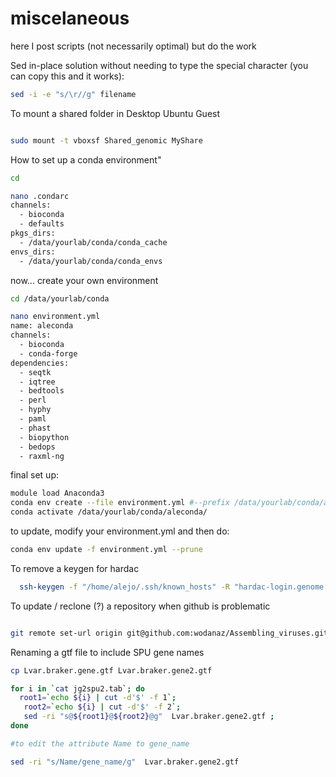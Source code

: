 # miscelaneous
here I post scripts (not necessarily optimal) but do the work 

Sed in-place solution without needing to type the special character (you can copy this and it works):
```bash
sed -i -e "s/\r//g" filename
```

To mount a shared folder in Desktop Ubuntu Guest

```bash

sudo mount -t vboxsf Shared_genomic MyShare

```


How to set up a conda environment"

```bash
cd

nano .condarc
channels:
  - bioconda
  - defaults
pkgs_dirs:
  - /data/yourlab/conda/conda_cache
envs_dirs:
  - /data/yourlab/conda/conda_envs


```


now... create your own environment

```bash
cd /data/yourlab/conda

nano environment.yml
name: aleconda
channels:
  - bioconda
  - conda-forge
dependencies:
  - seqtk
  - iqtree
  - bedtools
  - perl
  - hyphy
  - paml
  - phast
  - biopython
  - bedops
  - raxml-ng

```

final set up:

```bash
module load Anaconda3
conda env create --file environment.yml #--prefix /data/yourlab/conda/aleconda
conda activate /data/yourlab/conda/aleconda/

```

to update, modify your environment.yml and then do:

```bash
conda env update -f environment.yml --prune

```


To remove a keygen for hardac

```bash
  ssh-keygen -f "/home/alejo/.ssh/known_hosts" -R "hardac-login.genome.duke.edu"
```

To update / reclone (?) a repository when github is problematic

```bash

git remote set-url origin git@github.com:wodanaz/Assembling_viruses.git

```

Renaming a gtf file to include SPU gene names

```bash
cp Lvar.braker.gene.gtf Lvar.braker.gene2.gtf

for i in `cat jg2spu2.tab`; do 
  root1=`echo ${i} | cut -d'$' -f 1`;  
   root2=`echo ${i} | cut -d'$' -f 2`; 
   sed -ri "s@${root1}@${root2}@g"  Lvar.braker.gene2.gtf ;   
done

#to edit the attribute Name to gene_name

sed -ri "s/Name/gene_name/g"  Lvar.braker.gene2.gtf


```
